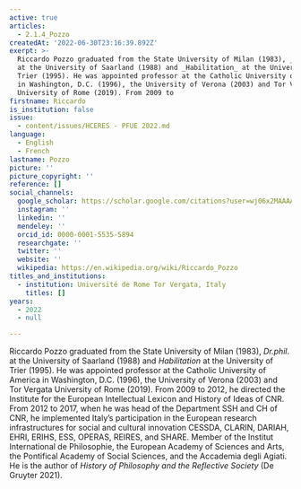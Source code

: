 ```yaml
---
active: true
articles:
  - 2.1.4_Pozzo
createdAt: '2022-06-30T23:16:39.892Z'
exerpt: >-
  Riccardo Pozzo graduated from the State University of Milan (1983), _Dr.phil_.
  at the University of Saarland (1988) and _Habilitation_ at the University of
  Trier (1995). He was appointed professor at the Catholic University of America
  in Washington, D.C. (1996), the University of Verona (2003) and Tor Vergata
  University of Rome (2019). From 2009 to
firstname: Riccardo
is_institution: false
issue:
  - content/issues/HCERES - PFUE 2022.md
language:
  - English
  - French
lastname: Pozzo
picture: ''
picture_copyright: ''
reference: []
social_channels:
  google_scholar: https://scholar.google.com/citations?user=wj06x2MAAAAJ&hl=en
  instagram: ''
  linkedin: ''
  mendeley: ''
  orcid_id: 0000-0001-5535-5894
  researchgate: ''
  twitter: ''
  website: ''
  wikipedia: https://en.wikipedia.org/wiki/Riccardo_Pozzo
titles_and_institutions:
  - institution: Université de Rome Tor Vergata, Italy
    titles: []
years:
  - 2022
  - null

---
```

Riccardo Pozzo graduated from the State University of Milan (1983), _Dr.phil_. at the University of Saarland (1988) and _Habilitation_ at the University of Trier (1995). He was appointed professor at the Catholic University of America in Washington, D.C. (1996), the University of Verona (2003) and Tor Vergata University of Rome (2019). From 2009 to 2012, he directed the Institute for the European Intellectual Lexicon and History of Ideas of CNR. From 2012 to 2017, when he was head of the Department SSH and CH of CNR, he implemented Italy’s participation in the European research infrastructures for social and cultural innovation CESSDA, CLARIN, DARIAH, EHRI, ERIHS, ESS, OPERAS, REIRES, and SHARE. Member of the Institut International de Philosophie, the European Academy of Sciences and Arts, the Pontifical Academy of Social Sciences, and the Accademia degli Agiati. He is the author of _History of Philosophy and the Reflective Society_ (De Gruyter 2021).